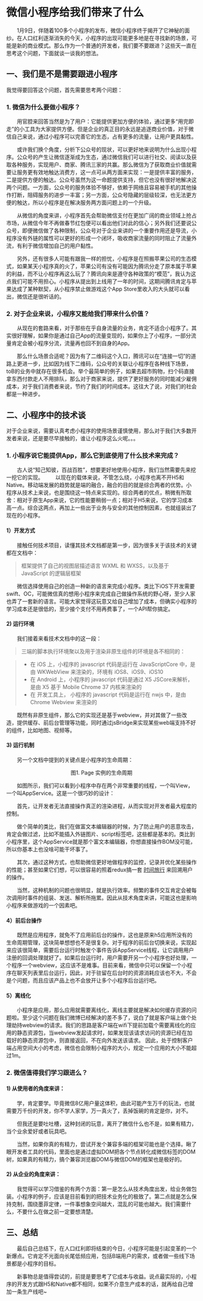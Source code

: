# 微信小程序给我们带来了什么

&emsp;&emsp;1月9日，伴随着100多个小程序的发布，微信小程序终于揭开了它神秘的面纱。在人口红利逐渐消失的今天，小程序的出现可能更多地是在寻找新的场景，可能是新的商业模式。那么作为一个普通的开发者，我们要不要跟进？这些天一直在思考这个问题，下面就谈一谈我的想法。

## 一、我们是不是需要跟进小程序

我觉得要回答这个问题，首先需要思考两个问题：

### 1. 微信为什么要做小程序？

&emsp;&emsp;用官腔来回答当然是为了用户：它能提供更加方便的体验，通过更多“用完即走”的小工具为大家提供方便。但是企业的真正目的永远是追逐商业价值，对于微信自己来说，通过小程序可以完善它的生态，占有更多的流量，让用户更具黏性。

&emsp;&emsp;或许我们换个角度，分析下公众号的现状，可以更好地来说明为什么出现小程序。公众号的产生让微信逐渐成为生态，通过微信我们可以进行社交、阅读以及获取各种服务，实现用户、商家、腾讯三家的共赢。那么微信为了获取商业价值就需要让服务更有效地触达消费方，这一点可从两方面来实现：一是提供丰富的服务，二是提供方便的触达。公众号虽然为这一命题提供支持，但它也没有很好地解决这两个问题。一方面，公众号的服务体验不够好，依赖于网络且容易被手机的其他操作打断，阻碍服务的进步一丰富；另一方面，公众号隐藏的层级较深，也无法更方便的触达，所以小程序是在解决服务两方面问题上的一个升级。

&emsp;&emsp;从微信的角度来讲，小程序首先会帮助微信支付在更加广阔的商业领域上抢占市场，从微信今年不再做春节红包便可以看出他们对此的信心；另外我们还要说公众号，即便微信做了各种限制，公众号对于企业来讲的一个重要作用还是导流，小程序没有外链的属性可以更好的形成一个闭环，吸收商家流量的同时阻止了流量外流，有利于微信增加自己的用户黏性。

&emsp;&emsp;另外，还有很多人可能有跟我一样的担忧，小程序是在照搬苹果公司的生态模式，如果某天小程序真的火了，苹果公司有没有可能因为腾讯分走了原本属于苹果的利益，而不让小程序再这么玩了？腾讯向来是遵守各种政策的“模范”，我认为这点我们可能不用担心。小程序从提出到上线用了一年的时间，这期间腾讯肯定与苹果达成了某种默契，从小程序禁止做游戏这个App Store里收入的大头就可以看出，微信还是很听话的。

### 2. 对于企业来说，小程序又能给我们带来什么价值？

&emsp;&emsp;从现在的套路来看，对于那些在乎自身流量的业务，肯定不适合小程序了。其实很好理解，如果你是通过自己App的流量变现的，如果你上了小程序，一部分流量肯定会被小程序分流，流量再也回不到自身的App。

&emsp;&emsp;那么什么场景合适呢？因为有了二维码这个入口，腾讯可以在“连接一切”的道路上更进一步，比如因为线下二维码，公众号的关联让小程序在各种线下场景，toB的业务中就存在很多机会。举个最简单的例子，如果去超市购物，扫个码直接拿东西付款走人不用排队，那么对于商家来说，提供了更好服务的同时能减少雇佣成本，对于我们消费者来说，节约了我们的时间成本。这往大了说，对我们的社会都是一种进步。

## 二、小程序中的技术谈

对于企业来说，需要认真考虑小程序的使用场景谨慎使用，那么对于我们大多数开发者来说，还是要尽早接触的，谁让小程序这么火呢。。。

### 1. 小程序说它能提供App，那么它到底使用了什么技术来完成？

&emsp;&emsp;古人说“知己知彼，百战百胜”，想要更好地使用小程序，我们当然需要先来挖一挖它的实现。
&emsp;&emsp;以现在的载体来说，不管怎么绕，小程序也离不开H5和Native。移动端发展的趋势就是端的融合，融合的目的就是综合两者的优势。小程序从技术上来说，也是围绕这一特点来实现的。综合两者的优点，稍微有所取舍：相对于原生App来说，它的性能要稍弱一点；相对于H5来说，它的学习成本高一点。综合这两点，再加上一些出于业务与安全的其他控制因素，也就组装出了现在的小程序。

#### 1）开发方式

&emsp;&emsp;接触任何技术项目，读懂其技术文档都是第一步，因为很多关于该技术的关键都在文档中：

> 框架提供了自己的视图层描述语言 WXML 和 WXSS，以及基于 JavaScript 的逻辑层框架

&emsp;&emsp;微信选择使用自己的创造一种新的语言来完成小程序。类比下iOS下开发需要swift、OC，可能微信真的想用小程序来完成自己做操作系统的野心呀，至少人家也弄了一套新的语言。可能大家觉得这玩意又给自己增加了成本，但确实小程序的学习成本还是很低的，至少接个支付不用再费事了，一个API帮你搞定。

#### 2) 运行环境

&emsp;&emsp;我们接着来看技术文档中的这一段：

> 三端的脚本执行环境聚以及用于渲染非原生组件的环境是各不相同的：

> * 在 iOS 上，小程序的 javascript 代码是运行在 JavaScriptCore 中，是由 WKWebView 来渲染的，环境有 iOS8、iOS9、iOS10
> * 在 Android 上，小程序的 javascript 代码是通过 X5 JSCore来解析，是由 X5 基于 Mobile Chrome 37 内核来渲染的
> * 在 开发工具上， 小程序的 javascript 代码是运行在 nwjs 中，是由 Chrome Webview 来渲染的

&emsp;&emsp;既然有非原生组件，那么它的实现还是基于webview，并对其做了一些改造，提供缓存、前后台管理等功能，同时通过jsBridge来实现某些web端支持不好的组件，比如地图、视频等。

#### 3) 运行机制

&emsp;&emsp;另一个文档中提到的关键点是小程序的生命周期：

<div align=center><img src="./mina-lifecycle.png" alt="" /><div align=center>图1. Page 实例的生命周期</div></div>

&emsp;&emsp;如图所示，我们可以看到小程序中存在两个非常重要的线程，一个叫View，一个叫AppService。这是一个很巧妙的设计：

&emsp;&emsp;首先，让开发者无法直接操作真正的渲染进程，从而实现对开发者最大程度的控制。

&emsp;&emsp;做个简单的类比，我们在做富文本编辑器的时候，为了防止用户的恶意攻击，肯定会做过滤，比如不能插入外链图片、script标签吧，这些都是基本的。类比到小程序里，这个AppService就是那个富文本编辑器，你想直接操作BOM没可能，所以你基本上也没啥可能干坏事了。

&emsp;&emsp;其次，通过这种方式，也帮助微信更好地做程序的监控，记录并优化某些操作的性能；甚至如果它们想，可以很容易的照着redux搞一套 [时间旅行](http://www.ibm.com/developerworks/cn/web/wa-manage-state-with-redux-p4-david-geary/index.html) 来回溯用户的操作。

&emsp;&emsp;当然，这种机制的问题也很明显，就是执行效率。频繁的事件交互肯定会被每次调用时事件的组装、发送、解析所拖累。因此从技术角度来讲，可能这也是影响小程序来做游戏的一个因素吧。

#### 4）前后台操作

&emsp;&emsp;既然是应用程序，就免不了应用前后台的操作，这也是原来h5应用所没有的生命周期管理，这块简单想想也不是很复杂。对于程序的前后台切换来说，实现起来应该很简单，需要后台运行时触发个事件告诉AppService线程，让它调用用户注册的回调处理就好了。如果后台运行时，用户需要开另一个小程序也好处理，一个程序一个webview，这应该不是难事。目前来看，微信中只可以保留一个小程序在聊天列表里后台运行，因此，对于驻留在后台时的资源消耗应该也不大，不会是个问题，而且应该产品上也不会放开让多个小程序后台运行吧。

#### 5）离线化

&emsp;&emsp;小程序是应用，那么应用就需要离线化，离线主要就是解决如何缓存资源的问题啦。至少这个问题在我们微博已经解决的差不多了，说白了就是客户端上做个处理劫持webview的请求。我们的思路是客户端在wifi下提前加载个需要离线化的应用的静态资源包，当webview发起请求时，如果发现该请求访问的资源已经在加载好的静态资源包中，则直接返回，不在向外发送该请求。
因此，处于控制客户端占用空间大小的考虑，微信也会限制小程序的大小，规定一个应用的大小不能超过1m。

### 2. 微信值得我们学习跟进么？

#### 1) 从使用者的角度来讲：

&emsp;&emsp;学，肯定要学。毕竟微信8亿用户量这体积，由此可能产生万千的玩法，也就需要万千份的开发，你不学人家学，万一真火了，丢掉饭碗的肯定是你，对不。

&emsp;&emsp;但我还是要吐吐槽，这种封闭的玩意，离开了微信什么也不是，如果有精力，当个业余爱好或者玩具吧。

&emsp;&emsp;当然，如果你真的有精力，尝试开发个兼容多端的框架可能也是个选择。瞅了眼开发者工具的代码，里面也是通过虚拟DOM把各个节点转化成微信标签的DOM树，如果真的有精力，搞个兼容浏览器DOM与微信DOM的框架也是极好的。

#### 2) 从企业的角度来讲：

&emsp;&emsp;我觉得可以学习借鉴的有两个方面：第一是怎么从技术角度出发，给业务做包装。小程序的例子，应该是目前看到的把技术业务化的极致了。第二点就是怎么保持克制，围绕墨菲定律，一件事想象空间越大，混乱的可能也越大。我们需要什么，不要什么在做之前一定要想清楚。

## 三、总结

&emsp;&emsp;最后自己总结下，在人口红利即将结束的今日，小程序可能是引起变革的一个新爆点。它肯定不光面向长尾低频应用，包括B端用户的需求，或者做一些线下场景都是小程序的目标。

&emsp;&emsp;新事物总是值得尝试的，前提是要思考了它成本与收益。说点最实际的，小程序的开发方式跟H5和Native都不相同，如果不介意生产成本的话，就再给自己增加一条生产线吧~

